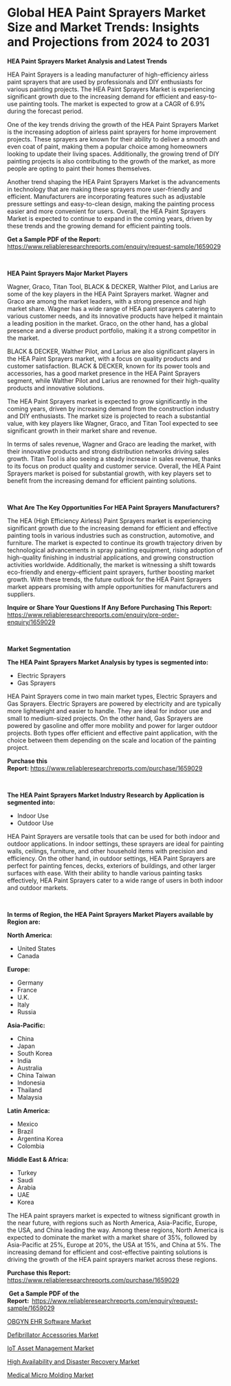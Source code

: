 <p><h1>Global HEA Paint Sprayers Market Size and Market Trends: Insights and Projections from 2024 to 2031</h1></p><p><strong>HEA Paint Sprayers Market Analysis and Latest Trends</strong></p>
<p><p>HEA Paint Sprayers is a leading manufacturer of high-efficiency airless paint sprayers that are used by professionals and DIY enthusiasts for various painting projects. The HEA Paint Sprayers Market is experiencing significant growth due to the increasing demand for efficient and easy-to-use painting tools. The market is expected to grow at a CAGR of 6.9% during the forecast period.</p><p>One of the key trends driving the growth of the HEA Paint Sprayers Market is the increasing adoption of airless paint sprayers for home improvement projects. These sprayers are known for their ability to deliver a smooth and even coat of paint, making them a popular choice among homeowners looking to update their living spaces. Additionally, the growing trend of DIY painting projects is also contributing to the growth of the market, as more people are opting to paint their homes themselves.</p><p>Another trend shaping the HEA Paint Sprayers Market is the advancements in technology that are making these sprayers more user-friendly and efficient. Manufacturers are incorporating features such as adjustable pressure settings and easy-to-clean design, making the painting process easier and more convenient for users. Overall, the HEA Paint Sprayers Market is expected to continue to expand in the coming years, driven by these trends and the growing demand for efficient painting tools.</p></p>
<p><strong>Get a Sample PDF of the Report:&nbsp;</strong> <a href="https://www.reliableresearchreports.com/enquiry/request-sample/1659029">https://www.reliableresearchreports.com/enquiry/request-sample/1659029</a></p>
<p>&nbsp;</p>
<p><strong>HEA Paint Sprayers Major Market Players</strong></p>
<p><p>Wagner, Graco, Titan Tool, BLACK & DECKER, Walther Pilot, and Larius are some of the key players in the HEA Paint Sprayers market. Wagner and Graco are among the market leaders, with a strong presence and high market share. Wagner has a wide range of HEA paint sprayers catering to various customer needs, and its innovative products have helped it maintain a leading position in the market. Graco, on the other hand, has a global presence and a diverse product portfolio, making it a strong competitor in the market.</p><p>BLACK & DECKER, Walther Pilot, and Larius are also significant players in the HEA Paint Sprayers market, with a focus on quality products and customer satisfaction. BLACK & DECKER, known for its power tools and accessories, has a good market presence in the HEA Paint Sprayers segment, while Walther Pilot and Larius are renowned for their high-quality products and innovative solutions.</p><p>The HEA Paint Sprayers market is expected to grow significantly in the coming years, driven by increasing demand from the construction industry and DIY enthusiasts. The market size is projected to reach a substantial value, with key players like Wagner, Graco, and Titan Tool expected to see significant growth in their market share and revenue.</p><p>In terms of sales revenue, Wagner and Graco are leading the market, with their innovative products and strong distribution networks driving sales growth. Titan Tool is also seeing a steady increase in sales revenue, thanks to its focus on product quality and customer service. Overall, the HEA Paint Sprayers market is poised for substantial growth, with key players set to benefit from the increasing demand for efficient painting solutions.</p></p>
<p>&nbsp;</p>
<p><strong>What Are The Key Opportunities For HEA Paint Sprayers Manufacturers?</strong></p>
<p><p>The HEA (High Efficiency Airless) Paint Sprayers market is experiencing significant growth due to the increasing demand for efficient and effective painting tools in various industries such as construction, automotive, and furniture. The market is expected to continue its growth trajectory driven by technological advancements in spray painting equipment, rising adoption of high-quality finishing in industrial applications, and growing construction activities worldwide. Additionally, the market is witnessing a shift towards eco-friendly and energy-efficient paint sprayers, further boosting market growth. With these trends, the future outlook for the HEA Paint Sprayers market appears promising with ample opportunities for manufacturers and suppliers.</p></p>
<p><strong>Inquire or Share Your Questions If Any Before Purchasing This Report:</strong> <a href="https://www.reliableresearchreports.com/enquiry/pre-order-enquiry/1659029">https://www.reliableresearchreports.com/enquiry/pre-order-enquiry/1659029</a></p>
<p>&nbsp;</p>
<p><strong>Market Segmentation</strong></p>
<p><strong>The HEA Paint Sprayers Market Analysis by types is segmented into:</strong></p>
<p><ul><li>Electric Sprayers</li><li>Gas Sprayers</li></ul></p>
<p><p>HEA Paint Sprayers come in two main market types, Electric Sprayers and Gas Sprayers. Electric Sprayers are powered by electricity and are typically more lightweight and easier to handle. They are ideal for indoor use and small to medium-sized projects. On the other hand, Gas Sprayers are powered by gasoline and offer more mobility and power for larger outdoor projects. Both types offer efficient and effective paint application, with the choice between them depending on the scale and location of the painting project.</p></p>
<p><strong>Purchase this Report:&nbsp;</strong><a href="https://www.reliableresearchreports.com/purchase/1659029">https://www.reliableresearchreports.com/purchase/1659029</a></p>
<p>&nbsp;</p>
<p><strong>The HEA Paint Sprayers Market Industry Research by Application is segmented into:</strong></p>
<p><ul><li>Indoor Use</li><li>Outdoor Use</li></ul></p>
<p><p>HEA Paint Sprayers are versatile tools that can be used for both indoor and outdoor applications. In indoor settings, these sprayers are ideal for painting walls, ceilings, furniture, and other household items with precision and efficiency. On the other hand, in outdoor settings, HEA Paint Sprayers are perfect for painting fences, decks, exteriors of buildings, and other larger surfaces with ease. With their ability to handle various painting tasks effectively, HEA Paint Sprayers cater to a wide range of users in both indoor and outdoor markets.</p></p>
<p>&nbsp;</p>
<p><strong>In terms of Region, the HEA Paint Sprayers Market Players available by Region are:</strong></p>
<p>
    <p> <strong> North America: </strong>
        <ul>
            <li>United States</li>
            <li>Canada</li>
        </ul>
        </p> 
    <p> <strong> Europe: </strong>
        <ul>
            <li>Germany</li>
            <li>France</li>
            <li>U.K.</li>
            <li>Italy</li>
            <li>Russia</li>
        </ul>
        </p> 
    <p> <strong> Asia-Pacific: </strong>
        <ul>
            <li>China</li>
            <li>Japan</li>
            <li>South Korea</li>
            <li>India</li>
            <li>Australia</li>
            <li>China Taiwan</li>
            <li>Indonesia</li>
            <li>Thailand</li>
            <li>Malaysia</li>
        </ul>
        </p> 
    <p> <strong> Latin America: </strong>
        <ul>
            <li>Mexico</li>
            <li>Brazil</li>
            <li>Argentina Korea</li>
            <li>Colombia</li>
        </ul>
        </p> 
    <p> <strong> Middle East & Africa: </strong>
        <ul>
            <li>Turkey</li>
            <li>Saudi</li>
            <li>Arabia</li>
            <li>UAE</li>
            <li>Korea</li>
        </ul>
    </p>
    </p>
<p><p>The HEA paint sprayers market is expected to witness significant growth in the near future, with regions such as North America, Asia-Pacific, Europe, the USA, and China leading the way. Among these regions, North America is expected to dominate the market with a market share of 35%, followed by Asia-Pacific at 25%, Europe at 20%, the USA at 15%, and China at 5%. The increasing demand for efficient and cost-effective painting solutions is driving the growth of the HEA paint sprayers market across these regions.</p></p>
<p><strong>Purchase this Report: </strong><a href="https://www.reliableresearchreports.com/purchase/1659029">https://www.reliableresearchreports.com/purchase/1659029</a></p>
<p>&nbsp;<strong>Get a Sample PDF of the Report:&nbsp;&nbsp;</strong><a href="https://www.reliableresearchreports.com/enquiry/request-sample/1659029">https://www.reliableresearchreports.com/enquiry/request-sample/1659029</a></p>
<p><strong></strong></p>
<p><p><a href="https://medium.com/p/4bf7bee7fc1e/edit">OBGYN EHR Software Market</a></p><p><a href="https://medium.com/p/4653886b3fc5/edit">Defibrillator Accessories Market</a></p><p><a href="https://medium.com/p/c2a855763348/edit">IoT Asset Management Market</a></p><p><a href="https://medium.com/p/18278cd65df2/edit">High Availability and Disaster Recovery Market</a></p><p><a href="https://medium.com/p/40d0ef4f32c6/edit">Medical Micro Molding Market</a></p></p>